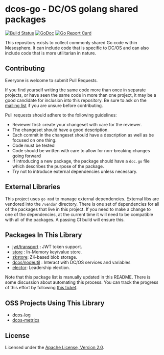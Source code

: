 # dcos-go - DC/OS golang shared packages
[![Build Status](https://jenkins.mesosphere.com/service/jenkins/buildStatus/icon?job=public-dcos-go/public-dcos-go-master)](https://jenkins.mesosphere.com/service/jenkins/job/public-dcos-go/job/public-dcos-go-master/)
[![GoDoc](https://godoc.org/github.com/dcos/dcos-go?status.svg)](https://godoc.org/github.com/dcos/dcos-go)
[![Go Report Card](https://goreportcard.com/badge/github.com/dcos/dcos-go)](https://goreportcard.com/report/github.com/dcos/dcos-go)

This repository exists to collect commonly shared Go code within Mesosphere. It can include code that is specific to DC/OS and can also include code that is more utilitarian in nature.

## Contributing

Everyone is welcome to submit Pull Requests.  

If you find yourself writing the same code more than once in separate projects, or have seen the same code in more than one project, it may be a good candidate for inclusion into this repository.  Be sure to ask on the [mailing list](https://groups.google.com/a/mesosphere.io/forum/#!forum/go) if you are unsure before contributing.

Pull requests should adhere to the following guidelines:

* Reviewer first: create your changeset with care for the reviewer. 
* The changeset should have a good description. 
* Each commit in the changeset should have a description as well as be focused on one thing.
* Code must be tested
* Code should be written with care to allow for non-breaking changes going forward
* If introducing a new package, the package should have a `doc.go` file which describes the purpose of the package.
* Try not to introduce external dependencies unless necessary.

## External Libraries

This project uses `go mod` to manage external dependencies. External libs are vendored into the `/vendor` directory. There is one set of dependencies for all of the packages that live in this project. If you need to make a change to one of the dependencies, at the current time it will need to be compatible with all of the packages. A passing CI build will ensure this.

## Packages In This Library
- [jwt/transport](/jwt/transport/README.md) : JWT token support.
- [store](/store/README.md) : In-Memory key/value store.
- [zkstore](/zkstore/README.md): ZK-based blob storage.
- [dcos/nodeutil](/dcos/nodeutil/README.md) : Interact with DC/OS services and variables
- [elector](/elector/README.md): Leadership election.

Note that this package list is manually updated in this README.  There is some discussion about automating this process.  You can track the progress of this effort by following [this ticket](https://jira.mesosphere.com/browse/DCOS_OSS-1475).

## OSS Projects Using This Library
- [dcos-log](https://github.com/dcos/dcos-log)
- [dcos-metrics](https://github.com/dcos/dcos-metrics)

## License
Licensed under the [Apache License, Version 2.0](LICENSE).
